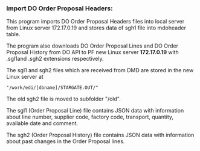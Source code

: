 ### Import DO Order Proposal Headers:

This program imports DO Order Proposal Headers files into local server from Linux server 172.17.0.19 and stores data of sgh1 file into mdoheader table.

The program also downloads DO Order Proposal Lines and DO Order Proposal History from DO API to PF new Linux server **172.17.0.19** with .sgl1and .sgh2 extensions respectively.

The sgl1 and sgh2 files which are received from DMD are stored in the new Linux server at

```
"/work/edi/[dbname]/STARGATE.OUT/"
```

The old sgh2 file is moved to subfolder "/old".

The sgl1 \(Order Proposal Line\) file contains JSON data with information about line number, supplier code, factory code, transport, quantity, available date and comment.

The sgh2 \(Order Proposal History\) file contains JSON data with information about past changes in the Order Proposal lines.

